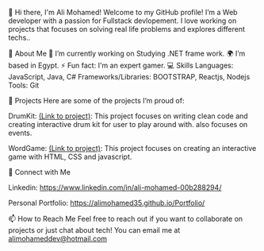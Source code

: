 👋 Hi there, I'm Ali Mohamed!
Welcome to my GitHub profile! I’m a Web developer with a passion for Fullstack devlopement. I love working on projects that focuses on solving real life problems and explores different techs..

🌱 About Me
🔭 I’m currently working on Studying .NET frame work.
🌍 I’m based in Egypt.
⚡ Fun fact: I'm an expert gamer.
💻 Skills
Languages: JavaScript, Java, C#
Frameworks/Libraries: BOOTSTRAP, Reactjs, Nodejs
Tools: Git

📂 Projects
Here are some of the projects I’m proud of:

DrumKit: [(Link to project)](https://github.com/AliMohamed35/Drum-kit): This project focuses on writing clean code and creating interactive drum kit for user to play around with. also focuses on events.

WordGame: [(Link to project)](https://github.com/AliMohamed35/Word_game): This project focuses on creating an interactive game with HTML, CSS and javascript.

🤝 Connect with Me

Linkedin: https://www.linkedin.com/in/ali-mohamed-00b288294/

Personal Portfolio: https://alimohamed35.github.io/Portfolio/

📫 How to Reach Me
Feel free to reach out if you want to collaborate on projects or just chat about tech! You can email me at alimohameddev@hotmail.com
